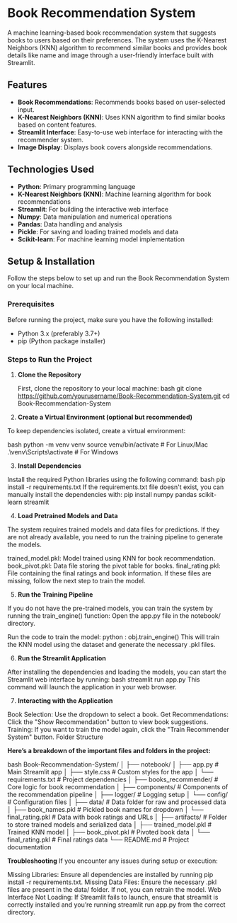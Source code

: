 # Book Recommendation System

A machine learning-based book recommendation system that suggests books to users based on their preferences. The system uses the K-Nearest Neighbors (KNN) algorithm to recommend similar books and provides book details like name and image through a user-friendly interface built with Streamlit.

## Features

- **Book Recommendations**: Recommends books based on user-selected input.
- **K-Nearest Neighbors (KNN)**: Uses KNN algorithm to find similar books based on content features.
- **Streamlit Interface**: Easy-to-use web interface for interacting with the recommender system.
- **Image Display**: Displays book covers alongside recommendations.

## Technologies Used

- **Python**: Primary programming language
- **K-Nearest Neighbors (KNN)**: Machine learning algorithm for book recommendations
- **Streamlit**: For building the interactive web interface
- **Numpy**: Data manipulation and numerical operations
- **Pandas**: Data handling and analysis
- **Pickle**: For saving and loading trained models and data
- **Scikit-learn**: For machine learning model implementation

## Setup & Installation

Follow the steps below to set up and run the Book Recommendation System on your local machine.

### Prerequisites

Before running the project, make sure you have the following installed:

- Python 3.x (preferably 3.7+)
- pip (Python package installer)

### Steps to Run the Project

1. **Clone the Repository**

   First, clone the repository to your local machine:
   bash
   git clone https://github.com/yourusername/Book-Recommendation-System.git
   cd Book-Recommendation-System
2. **Create a Virtual Environment (optional but recommended)**

To keep dependencies isolated, create a virtual environment:

bash
python -m venv venv
source venv/bin/activate   # For Linux/Mac
.\venv\Scripts\activate    # For Windows

3. **Install Dependencies**

Install the required Python libraries using the following command:
bash
pip install -r requirements.txt
If the requirements.txt file doesn't exist, you can manually install the dependencies with:
pip install numpy pandas scikit-learn streamlit

4. **Load Pretrained Models and Data**

The system requires trained models and data files for predictions. If they are not already available, you need to run the training pipeline to generate the models.

trained_model.pkl: Model trained using KNN for book recommendation.
book_pivot.pkl: Data file storing the pivot table for books.
final_rating.pkl: File containing the final ratings and book information.
If these files are missing, follow the next step to train the model.

5. **Run the Training Pipeline**

If you do not have the pre-trained models, you can train the system by running the train_engine() function:
Open the app.py file in the notebook/ directory.

Run the code to train the model:
python :
obj.train_engine()
This will train the KNN model using the dataset and generate the necessary .pkl files.

6. **Run the Streamlit Application**

After installing the dependencies and loading the models, you can start the Streamlit web interface by running:
bash
streamlit run app.py
This command will launch the application in your web browser.

7. **Interacting with the Application**

Book Selection: Use the dropdown to select a book.
Get Recommendations: Click the "Show Recommendation" button to view book suggestions.
Training: If you want to train the model again, click the "Train Recommender System" button.
Folder Structure

**Here’s a breakdown of the important files and folders in the project:**

bash
Book-Recommendation-System/
│
├── notebook/
│   ├── app.py                    # Main Streamlit app
│   ├── style.css                 # Custom styles for the app
│   └── requirements.txt          # Project dependencies
│
├── books_recommender/            # Core logic for book recommendation
│   ├── components/               # Components of the recommendation pipeline
│   ├── logger/                   # Logging setup
│   └── config/                   # Configuration files
│
├── data/                         # Data folder for raw and processed data
│   ├── book_names.pkl            # Pickled book names for dropdown
│   └── final_rating.pkl          # Data with book ratings and URLs
│
├── artifacts/                    # Folder to store trained models and serialized data
│   ├── trained_model.pkl         # Trained KNN model
│   ├── book_pivot.pkl            # Pivoted book data
│   └── final_rating.pkl          # Final ratings data
└── README.md                     # Project documentation

**Troubleshooting**
If you encounter any issues during setup or execution:

Missing Libraries: Ensure all dependencies are installed by running pip install -r requirements.txt.
Missing Data Files: Ensure the necessary .pkl files are present in the data/ folder. If not, you can retrain the model.
Web Interface Not Loading: If Streamlit fails to launch, ensure that streamlit is correctly installed and you’re running streamlit run app.py from the correct directory.

